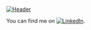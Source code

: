 [![Header](https://raw.githubusercontent.com/MartinHeinz/<OWNER>/<OWNER>/readme_header.png "Header")](https://some-url.dev/)

<!-- Actual text -->

You can find me on  [![LinkedIn][1.2]][1].

<!-- Icons -->


[1.2]: https://raw.githubusercontent.com/MartinHeinz/MartinHeinz/master/linkedin-3-16.png (LinkedIn icon without padding)

<!-- Links to your social media accounts -->

[1]: https://www.linkedin.com/in/abhinav-pradeep-4414a1107/



